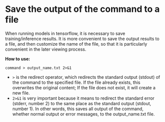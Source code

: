 # Save the output of the command to a file

When running models in tensorflow, it is necessary to save training/inference results. It is more convenient to save the output results to a file, and then customize the name of the file, so that it is particularly convenient in the later viewing process.

**How to use:**

```
command > output_name.txt 2>&1
```

* `>` is the redirect operator, which redirects the standard output (stdout) of the command to the specified file. If the file already exists, this overwrites the original content; If the file does not exist, it will create a new file.
* `2>&1`  is very important because it means to redirect the standard error (stderr, number 2) to the same place as the standard output (stdout, number 1). In other words, this saves all output of the command, whether normal output or error messages, to the output_name.txt file.
